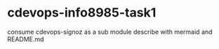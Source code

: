 # cdevops-info8985-task1
consume cdevops-signoz as a sub module describe with mermaid and README.md

